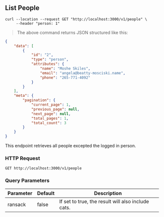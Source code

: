 ## List People

```shell
curl --location --request GET "http://localhost:3000/v1/people" \
     --header "person: 1"
```

> The above command returns JSON structured like this:

```json
{
    "data": [
        {
            "id": "2",
            "type": "person",
            "attributes": {
                "name": "Moshe Skiles",
                "email": "angela@beatty-mosciski.name",
                "phone": "265-771-4092"
            }
        }
    ],
    "meta": {
        "pagination": {
            "current_page": 1,
            "previous_page": null,
            "next_page": null,
            "total_pages": 1,
            "total_count": 3
        }
    }
}
```

This endpoint retrieves all people excepted the logged in person.

### HTTP Request

`GET http://localhost:3000/v1/people`

### Query Parameters

Parameter | Default | Description
--------- | ------- | -----------
ransack | false | If set to true, the result will also include cats.
